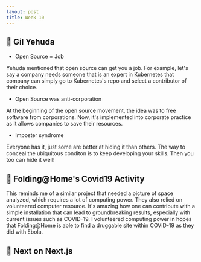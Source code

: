 ```yaml
---
layout: post
title: Week 10
---
```


:microphone: Gil Yehuda
---

- Open Source = Job

Yehuda mentioned that open source can get you a job. For example, let's say a company needs someone that is an expert in Kubernetes that company can simply go to Kubernetes's repo and select a contributor of their choice. 

- Open Source was anti-corporation

At the beginning of the open source movement, the idea was to free software from corporations. Now, it's implemented into corporate practice as it allows companies to save their resources.

- Imposter syndrome

Everyone has it, just some are better at hiding it than others. The way to conceal the ubiquitous conditon is to keep developing your skills. Then you too can hide it well!


:pill: Folding@Home's Covid19 Activity
---
This reminds me of a similar project that needed a picture of space analyzed, which requires a lot of computing power. They also relied on volunteered computer resource. It's amazing how one can contribute with a simple installation that can lead to groundbreaking results, especially with current issues such as COVID-19. I volunteered computing power in hopes that Folding@Home is able to find a druggable site within COVID-19 as they did with Ebola.

:scroll: Next on Next.js
---
